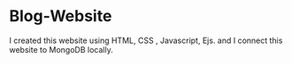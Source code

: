 # Blog-Website
I created this website using HTML, CSS , Javascript, Ejs.
and I connect this website to MongoDB locally.
